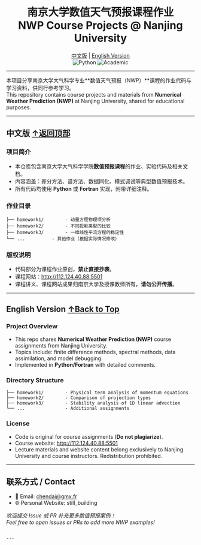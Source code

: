 <div align="center">
  <h1 id="top">南京大学数值天气预报课程作业<br>NWP Course Projects @ Nanjing University</h1>
  
[中文版](#chinese) | [English Version](#english)  
![Python](https://img.shields.io/badge/Python-3.9%2B-blue) ![Academic](https://img.shields.io/badge/Academic-NWP-orange)

</div>

---

本项目分享南京大学大气科学专业**数值天气预报（NWP）**课程的作业代码与学习资料，供同行参考学习。  
This repository contains course projects and materials from **Numerical Weather Prediction (NWP)** at Nanjing University, shared for educational purposes.

---

## <span id="chinese">中文版</span> [↑返回顶部](#top)

### 项目简介
- 本仓库包含南京大学大气科学学院**数值预报课程**的作业、实验代码及相关文档。
- 内容涵盖：差分方法、谱方法、数据同化、模式调试等典型数值预报技术。
- 所有代码均使用 **Python** 或 **Fortran** 实现，附带详细注释。

### 作业目录
```
├── homework1/        - 动量方程物理项分析
├── homework2/        - 不同投影类型的比较
├── homework3/        - 一维线性平流方程的稳定性
└── ...          - 其他作业（根据实际情况修改）
```

### 版权说明
- 代码部分为课程作业原创，**禁止直接抄袭**。
- 课程网站：http://112.124.40.88:5501
- 课程讲义、课程网站成果归南京大学及授课教师所有，**请勿公开传播**。

---

## <span id="english">English Version</span> [↑Back to Top](#top)

### Project Overview
- This repo shares **Numerical Weather Prediction (NWP)** course assignments from Nanjing University.
- Topics include: finite difference methods, spectral methods, data assimilation, and model debugging.
- Implemented in **Python/Fortran** with detailed comments.

### Directory Structure
```
├── homework1/        - Physical term analysis of momentum equations
├── homework2/        - Comparison of projection types
├── homework3/        - Stability analysis of 1D linear advection
└── ...               - Additional assignments
```

### License
- Code is original for course assignments (**Do not plagiarize**).
- Course website: http://112.124.40.88:5501
- Lecture materials and website content belong exclusively to Nanjing University and course instructors. Redistribution prohibited.

---

## 联系方式 / Contact
- 📧 Email: chendai@gmx.fr  
- 🌐 Personal Website: still_building  

*欢迎提交 Issue 或 PR 补充更多数值预报案例！*  
*Feel free to open issues or PRs to add more NWP examples!*
```

---
